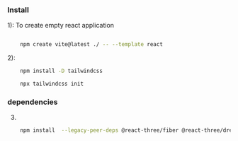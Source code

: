 ### Install


1): To create empty react application

```bash

    npm create vite@latest ./ -- --template react
```
    
2): 

```bash
    npm install -D tailwindcss

    npx tailwindcss init
```

### dependencies
3) 
```bash
    npm install  --legacy-peer-deps @react-three/fiber @react-three/drei maat react-tilt react-vertical-timeline-components @emailjs/browser framer-motiion react-router-dom
```
